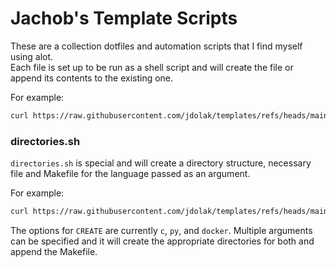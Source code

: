 # Jachob's Template Scripts

These are a collection dotfiles and automation scripts that I find myself using alot.  
Each file is set up to be run as a shell script and will create the file or append its contents to the existing one.

For example:  
```sh
curl https://raw.githubusercontent.com/jdolak/templates/refs/heads/main/bashrc.sh | sh
```

### directories.sh

`directories.sh` is special and will create a directory structure, necessary file and Makefile for the language passed as an argument.

For example:  
```sh
curl https://raw.githubusercontent.com/jdolak/templates/refs/heads/main/directories.sh | CREATE=py,docker sh
```
The options for `CREATE` are currently `c`, `py`, and `docker`. Multiple arguments can be specified and it will create the appropriate directories for both and append the Makefile.
